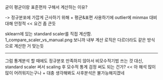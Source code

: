 굳이 평균이랑 표준편차 구해서 계산하는 이유?

-> 정규분포에 가깝게 근사하기 위해 + 평균&표편 사용하기에 outlier에 minmax 대비 대해 안정적 << 요건 좀 큰듯

sklearn에 있는 standard scaler를 직접 계산함.
1_compare_scaler_vs_manual.png 보니까 내부 계산 로직은 다르더라도 같은 방식으로 계산한 거 맞는듯

---

그럼 통계분석 할 때에도 정규분포 만족하지 않아서 비모수적기법 쓰는 것 대신, standard scaler 써서 scaling 후 모수적 통계 검정 써도 되는 건가? << 아 해석 많이많이 어려워지는구나 + 대충 생각해봐도 사후분석은 불가능해지겠네

